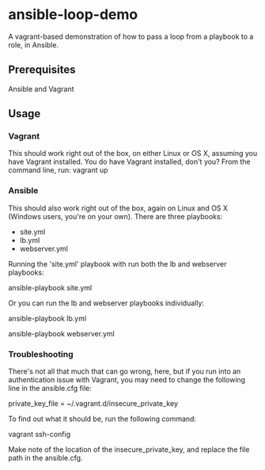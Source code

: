 # ansible-loop-demo
A vagrant-based demonstration of how to pass a loop from a playbook to a role, in Ansible.

## Prerequisites
Ansible and Vagrant

## Usage
### Vagrant
This should work right out of the box, on either Linux or OS X, assuming you have Vagrant installed. You do have Vagrant installed, don't you?
From the command line, run:
vagrant up

### Ansible
This should also work right out of the box, again on Linux and OS X (Windows users, you're on your own). 
There are three playbooks:
- site.yml
- lb.yml
- webserver.yml

Running the 'site.yml' playbook with run both the lb and webserver playbooks:

ansible-playbook site.yml

Or you can run the lb and webserver playbooks individually:

ansible-playbook lb.yml

ansible-playbook webserver.yml

### Troubleshooting
There's not all that much that can go wrong, here, but if you run into an authentication issue with Vagrant, you may need to change the following line in the ansible.cfg file:

private_key_file = ~/.vagrant.d/insecure_private_key

To find out what it should be, run the following command:

vagrant ssh-config

Make note of the location of the insecure_private_key, and replace the file path in the ansible.cfg.
    
